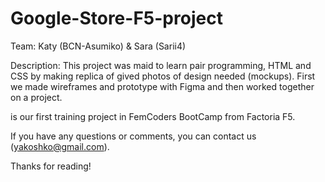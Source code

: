 # Google-Store-F5-project

Team: Katy (BCN-Asumiko) & Sara (Sarii4)

Description: This project was maid to learn pair programming, HTML and CSS by
making replica of gived photos of design needed (mockups).
First we made wireframes and prototype with Figma and then worked together on a project.

is our first training project in FemCoders BootCamp from Factoria F5.

If you have any questions or comments, you can contact us (yakoshko@gmail.com).

Thanks for reading!
